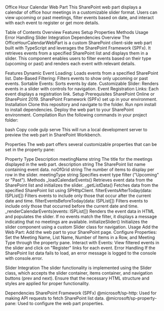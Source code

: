 Office Hour Calendar Web Part
This SharePoint web part displays a calendar of office hour meetings in a customizable slider format. Users can view upcoming or past meetings, filter events based on date, and interact with each event to register or get more details.

Table of Contents
Overview
Features
Setup
Properties
Methods
Usage
Error Handling
Slider Integration
Dependencies
Overview
The OfficeHourCalendarWebPart is a custom SharePoint client-side web part built with TypeScript and leverages the SharePoint Framework (SPFx). It retrieves events from a specified SharePoint list and displays them in a slider. This component enables users to filter events based on their type (upcoming or past) and renders each event with relevant details.

Features
Dynamic Event Loading: Loads events from a specified SharePoint list.
Date-Based Filtering: Filters events to show only upcoming or past events.
Sortable Events: Sorts events by date.
Customizable Slider: Renders events in a slider with controls for navigation.
Event Registration Links: Each event displays a registration link.
Setup
Prerequisites
SharePoint Online or SharePoint 2019.
SharePoint Framework (SPFx) set up in your environment.
Installation
Clone this repository and navigate to the folder.
Run npm install to install dependencies.
Deploy the web part to your SharePoint environment.
Compilation
Run the following commands in your project folder:

bash
Copy code
gulp serve
This will run a local development server to preview the web part in SharePoint Workbench.

Properties
The web part offers several customizable properties that can be set in the property pane:

Property	Type	Description
meetingName	string	The title for the meetings displayed in the web part.
description	string	The SharePoint list name containing event data.
noOfGrid	string	The number of items to display per row in the slider.
meetingType	string	Specifies event type filter ("Upcoming" or "Past").
Methods
_loadCalendarEvents()
Retrieves event data from the SharePoint list and initializes the slider.
_getListData()
Fetches data from the specified SharePoint list using SPHttpClient.
filterEventsAfterToday(data: ISPList[])
Filters events to include only those that occur after the current date and time.
filterEventsBeforeToday(data: ISPList[])
Filters events to include only those that occurred before the current date and time.
_renderCalendarEvents(events: ISPList[])
Renders the event data in HTML and populates the slider. If no events match the filter, it displays a message indicating that no meetings are available.
initializeSlider()
Initializes the slider component using a custom Slider class for navigation.
Usage
Add the Web Part: Add the web part to your SharePoint page.
Configure Properties:
Set the Meeting Name, List Name, Number of Items in a Row, and Meeting Type through the property pane.
Interact with Events: View filtered events in the slider and click on "Register" links for each event.
Error Handling
If the SharePoint list data fails to load, an error message is logged to the console with console.error.

Slider Integration
The slider functionality is implemented using the Slider class, which accepts the slider container, items container, and navigation buttons (prev and next). Ensure that the necessary HTML structure and styles are applied for proper functionality.

Dependencies
SharePoint Framework (SPFx)
@microsoft/sp-http: Used for making API requests to fetch SharePoint list data.
@microsoft/sp-property-pane: Used to configure the web part properties.